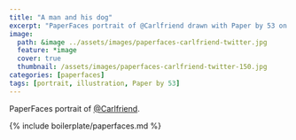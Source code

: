 ```yaml
---
title: "A man and his dog"
excerpt: "PaperFaces portrait of @Carlfriend drawn with Paper by 53 on an iPad."
image: 
  path: &image ../assets/images/paperfaces-carlfriend-twitter.jpg 
  feature: *image
  cover: true
  thumbnail: /assets/images/paperfaces-carlfriend-twitter-150.jpg
categories: [paperfaces]
tags: [portrait, illustration, Paper by 53]
---
```


PaperFaces portrait of [@Carlfriend](https://twitter.com/Carlfriend).

{% include boilerplate/paperfaces.md %}
